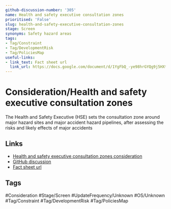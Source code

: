 ```yaml
---
github-discussion-number: '305'
name: Health and safety executive consultation zones
prioritised: 'False'
slug: health-and-safety-executive-consultation-zones
stage: Screen
synonyms: Safety hazard areas
tags:
- Tag/Constraint
- Tag/DevelopmentRisk
- Tag/PoliciesMap
useful-links:
- link_text: Fact sheet url
  link_url: https://docs.google.com/document/d/1YgFbQ_-ye98hrGYQg9j5HXtPeVrr8Zcx_08NHAlWe6c/edit
---
```


# Consideration/Health and safety executive consultation zones

The Health and Safety Executive (HSE) sets the consultation zone around major hazard sites and major accident hazard pipelines, after assessing the risks and likely effects of major accidents

## Links

* [Health and safety executive consultation zones consideration](https://design.planning.data.gov.uk/planning-consideration/health-and-safety-executive-consultation-zones)
* [GitHub discussion](https://github.com/digital-land/data-standards-backlog/discussions/305)
* [Fact sheet url](https://docs.google.com/document/d/1YgFbQ_-ye98hrGYQg9j5HXtPeVrr8Zcx_08NHAlWe6c/edit)

## Tags

#Consideration #Stage/Screen #UpdateFrequency/Unknown #OS/Unknown #Tag/Constraint #Tag/DevelopmentRisk #Tag/PoliciesMap